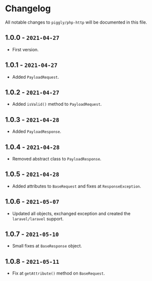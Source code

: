 # Changelog

All notable changes to `piggly/php-http` will be documented in this file.

## 1.0.0 - `2021-04-27`

* First version.

## 1.0.1 - `2021-04-27`

* Added `PayloadRequest`.

## 1.0.2 - `2021-04-27`

* Added `isValid()` method to `PayloadRequest`.

## 1.0.3 - `2021-04-28`

* Added `PayloadResponse`.

## 1.0.4 - `2021-04-28`

* Removed abstract class to `PayloadResponse`.

## 1.0.5 - `2021-04-28`

* Added attributes to `BaseRequest` and fixes at `ResponseException`.

## 1.0.6 - `2021-05-07`

* Updated all objects, exchanged exception and created the `laravel/laravel` support.

## 1.0.7 - `2021-05-10`

* Small fixes at `BaseResponse` object.

## 1.0.8 - `2021-05-11`

* Fix at `getAttribute()` method on `BaseRequest`.